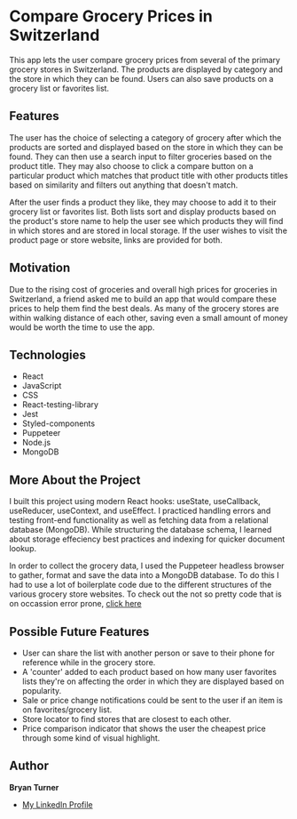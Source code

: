 # Compare Grocery Prices in Switzerland
This app lets the user compare grocery prices from several of the primary grocery stores in Switzerland. The products are displayed by category and the store in which they can be found. Users can also save products on a grocery list or favorites list. 

## Features
The user has the choice of selecting a category of grocery after which the products are sorted and displayed based on the store in which they can be found. They can then use a search input to filter groceries based on the product title. They may also choose to click a compare button on a particular product which matches that product title with other products titles based on similarity and filters out anything that doesn't match.  

After the user finds a product they like, they may choose to add it to their grocery list or favorites list. Both lists sort and display products based on the product's store name to help the user see which products they will find in which stores and are stored in local storage. If the user wishes to visit the product page or store website, links are provided for both.

## Motivation
Due to the rising cost of groceries and overall high prices for groceries in Switzerland, a friend asked me to build an app that would compare these prices to help them find the best deals. As many of the grocery stores are within walking distance of each other, saving even a small amount of money would be worth the time to use the app.

## Technologies
- React 
- JavaScript
- CSS
- React-testing-library
- Jest 
- Styled-components
- Puppeteer 
- Node.js 
- MongoDB 

## More About the Project
I built this project using modern React hooks: useState, useCallback, useReducer, useContext, and useEffect. I practiced handling errors and testing front-end functionality as well as fetching data from a relational database (MongoDB). While structuring the database schema, I learned about storage effeciency best practices and indexing for quicker document lookup. 

In order to collect the grocery data, I used the Puppeteer headless browser to gather, format and save the data into a MongoDB database. To do this I had to use a lot of boilerplate code due to the different structures of the various grocery store websites. To check out the not so pretty code that is on occassion error prone, [click here](https://github.com/bryturner/ch-grocery-web-scraper)

## Possible Future Features
- User can share the list with another person or save to their phone for reference while in the grocery store.
- A 'counter' added to each product based on how many user favorites lists they're on affecting the order in which they are displayed based on popularity.
- Sale or price change notifications could be sent to the user if an item is on favorites/grocery list.
- Store locator to find stores that are closest to each other.
- Price comparison indicator that shows the user the cheapest price through some kind of visual highlight.

## Author
**Bryan Turner**
- [My LinkedIn Profile](https://www.linkedin.com/in/bryanturnerdev/)
